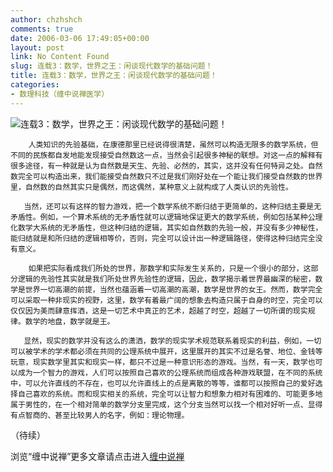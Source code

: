 ```yaml
---
author: chzhshch
comments: true
date: 2006-03-06 17:49:05+00:00
layout: post
link: No Content Found
slug: 连载3：数学，世界之王：闲谈现代数学的基础问题！
title: 连载3：数学，世界之王：闲谈现代数学的基础问题！
categories:
- 数理科技（缠中说禅医学）
---
```


			

                                                                    




                                                                   




![连载3：数学，世界之王：闲谈现代数学的基础问题！](http://simg.sinajs.cn/blog7style/images/common/sg_trans.gif)




                                                                    




                                                                    




  
        人类知识的先验基础，在康德那里已经说得很清楚，虽然可以构造无限多的数学系统，但不同的民族都自发地能发现接受自然数这一点，当然会引起很多神秘的联想。对这一点的解释有很多途径，有一种就是认为自然数是天生、先验、必然的，其实，这并没有任何特异之处。自然数完全可以构造出来，我们能接受自然数只不过是我们刚好处在一个能让我们接受自然数的世界里，自然数的自然其实只是偶然，而这偶然，某种意义上就构成了人类认识的先验性。   
  
       当然，还可以有这样的智力游戏，把一个数学系统不断归结于更简单的，这种归结主要是无矛盾性。例如，一个算术系统的无矛盾性就可以逻辑地保证更大的数学系统，例如包括某种公理化数学大系统的无矛盾性，但这种归结的逻辑，其实如自然数的先验一般，并没有多少神秘性，能归结就是和所归结的逻辑相等价，否则，完全可以设计出一种逻辑路径，使得这种归结完全没有意义。   
  
        如果把实际看成我们所处的世界，那数学和实际发生关系的，只是一个很小的部分，这部分逻辑的先验性其实就是我们所处世界先验性的逻辑，因此，数学揭示着世界最幽深的秘密，数学是世界一切高潮的前提，当然也蕴涵着一切高潮的高潮，数学是世界的女王。然而，数学完全可以采取一种非现实的视野，这里，数学有着最广阔的想象去构造只属于自身的时空，完全可以仅仅因为美而肆意挥洒，这是一切艺术中真正的艺术，超越了时空，超越了一切所谓的现实规律。数学的地盘，数学就是王。   
  
       显然，现实的数学并没有这么的潇洒，数学的现实学术规范联系着现实的利益，例如，一切可以被学术的学术都必须在共同的公理系统中展开，这里展开的其实不过是名誉、地位、金钱等玩意，现实数学里其实和现实一样，都只不过是一种意识形态的游戏。当然，有一天，数学也可以成为一个智力的游戏，人们可以按照自己喜欢的公理系统而组成各种游戏联盟，在不同的系统中，可以允许直线的不存在，也可以允许直线上的点是离散的等等，谁都可以按照自己的爱好选择自己喜欢的系统。而和现实相关的系统，完全可以让智力和想象力相对有困难的、可能更多地属于男性的，在一个相对简单的数学分支里完成，这个分支当然可以找一个相对好听一点、显得有点智商的、甚至比较男人的名字，例如：理论物理。   
  
（待续） 







浏览“缠中说禅”更多文章请点击进入[缠中说禅](http://blog.sina.com.cn/m/chzhshch)










  










